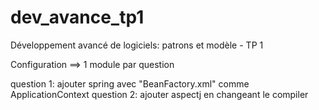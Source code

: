 # dev_avance_tp1
Développement avancé de logiciels: patrons et modèle - TP 1

Configuration ==>
1 module par question  

question 1: ajouter spring avec "BeanFactory.xml" comme ApplicationContext 
question 2: ajouter aspectj en changeant le compiler 

